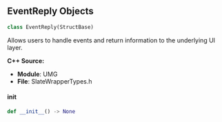 ## EventReply Objects

```python
class EventReply(StructBase)
```

Allows users to handle events and return information to the underlying UI layer.

**C++ Source:**

- **Module**: UMG
- **File**: SlateWrapperTypes.h

<a id="unreal.EventReply.__init__"></a>

#### __init__

```python
def __init__() -> None
```

<a id="unreal.SReply"></a>